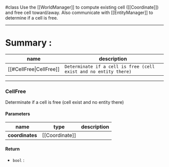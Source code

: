 #class 
Use the [[WorldManager]] to compute existing cell ([[Coordinate]]) and free cell toward/away.
Also communicate with [[EntityManager]] to determine if a cell is free.

---
# Summary :
name|description
----|----
[[#CellFree\|CellFree]] | `Determinate if a cell is free (cell exist and no entity there)`

---
### CellFree
Determinate if a cell is free (cell exist and no entity there)

#### Parameters
name|type|description
-----|-----|-----
**coordinates**|[[Coordinate]]|

#### Return
- `bool` : 
